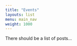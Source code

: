 ```yaml
---
title: "Events"
layouts: list
menu: main_nav
weight: 1000
---
```


There should be a list of posts...